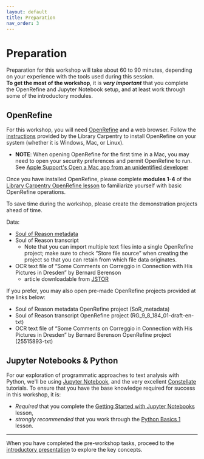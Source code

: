 ```yaml
---
layout: default
title: Preparation
nav_order: 3
---
```


# Preparation
Preparation for this workshop will take about 60 to 90 minutes, depending on your experience with the tools used during this session.  
**To get the most of the workshop**, it is ***very important*** that you complete the OpenRefine and Jupyter Notebook setup, and at least work through some of the introductory modules. 

## OpenRefine
For this workshop, you will need [OpenRefine](https://openrefine.org/) and a web browser. Follow the [instructions](https://librarycarpentry.org/lc-open-refine/setup.html) provided by the Library Carpentry to install OpenRefine on your system (whether it is Windows, Mac, or Linux).
- **NOTE**: When opening OpenRefine for the first time in a Mac, you may need to open your security preferences and permit OpenRefine to run. See [Apple Support's Open a Mac app from an unidentified developer](https://support.apple.com/guide/mac-help/open-a-mac-app-from-an-unidentified-developer-mh40616/mac)


Once you have installed OpenRefine, please complete **modules 1-4** of the [Library Carpentry OpenRefine lesson](https://librarycarpentry.org/lc-open-refine/) to familiarize yourself with basic OpenRefine operations.

To save time during the workshop, please create the demonstration projects ahead of time.

Data: 
* [Soul of Reason metadata](assets/files/SoR_metadata.csv)
* Soul of Reason transcript
	* Note that you can import multiple text files into a single OpenRefine project; make sure to check “Store file source” when creating the project so that you can retain from which file data originates.
* OCR text file of “Some Comments on Correggio in Connection with His Pictures in Dresden” by Bernard Berenson
	* article downloadable from [JSTOR](https://www.jstor.org/stable/25515893) 

If you prefer, you may also open pre-made OpenRefine projects provided at the links below:

* Soul of Reason metadata OpenRefine project (SoR_metadata)
* Soul of Reason transcript OpenRefine project (RG_9_8_184_01-draft-en-txt)
* OCR text file of “Some Comments on Correggio in Connection with His Pictures in Dresden” by Bernard Berenson OpenRefine project (25515893-txt)

## Jupyter Notebooks & Python
For our exploration of programmatic approaches to text analysis with Python, we'll be using [Jupyter Notebook](https://jupyter.org/), and the very excellent [Constellate](https://constellate.org/) tutorials. To ensure that you have the base knowledge required for success in this workshop, it is: 
- *Required* that you complete the [Getting Started with Jupyter Notebooks](https://ithaka.github.io/tdm-notebooks/getting-started-with-jupyter.html) lesson, 
- *strongly recommended* that you work through the [Python Basics 1](https://ithaka.github.io/tdm-notebooks/python-basics-1.html) lesson. 

---


When you have completed the pre-workshop tasks, proceed to the [introductory presentation](introduction) to explore the key concepts. 

<!--

# Workshop preparation 

Preparation for this tutorial consists of two steps: [Getting the data](#get-the-data) and [Getting the software](#get-the-software). Follow the steps below. 
  
## Get the data

You will have an opportunity to download the data during the workshop; however, if you would like to do so ahead of time, it can be downloaded [here](https://github.com/scds/intro-tableau/raw/main/data/humdata_GHGEmissionsGES.xlsx).

## Get the software
This hands-on workshop uses [**Tableau**](https://www.tableau.com/), a software application for data visualization. We ask that you download Tableau in advance of the workshop to be able to participate in it to the fullest extent.

You have three options for downloading Tableau:
1. [Tableau Public](https://public.tableau.com/en-us/s/) (limited version)
2. A 14-day trial of [Tableau Desktop](https://www.tableau.com/products/trial)
3. A 1-year instructor or student license for [Tableau Desktop for academic purposes](https://www.tableau.com/academic/teaching) 

The three options will be discussed further during the workshop; for now, we recommend Tableau Public or the 14-day trial of Tableau Desktop. Please contact the [Sherman Centre](mailto:scds@mcmaster.ca) if you have any difficulties downloading or opening the software.

-->
